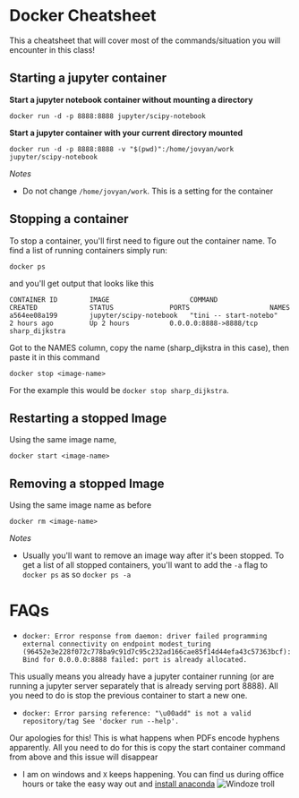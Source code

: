 # Docker Cheatsheet
This a cheatsheet that will cover most of the commands/situation you will encounter in this class!





## Starting a jupyter container
**Start a jupyter notebook container without mounting a directory**

`docker run -d -p 8888:8888 jupyter/scipy-notebook`

**Start a jupyter container with your current directory mounted**

`docker run -d -p 8888:8888 -v "$(pwd)":/home/jovyan/work jupyter/scipy-notebook`

*Notes*
* Do not change `/home/jovyan/work`. This is a setting for the container

## Stopping a container
To stop a container, you'll first need to figure out the container name. To find a list of running containers simply run: 

`docker ps`

and you'll get output that looks like this 
```
CONTAINER ID        IMAGE                    COMMAND                  CREATED             STATUS              PORTS                    NAMES
a564ee08a199        jupyter/scipy-notebook   "tini -- start-notebo"   2 hours ago         Up 2 hours          0.0.0.0:8888->8888/tcp   sharp_dijkstra
```

Got to the NAMES column, copy the name (sharp_dijkstra in this case), then paste it in this command

`docker stop <image-name>`

For the example this would be `docker stop sharp_dijkstra`.

## Restarting a stopped Image
Using the same image name, 

`docker start <image-name>`

## Removing a stopped Image
Using the same image name as before

`docker rm <image-name>`

*Notes* 
* Usually you'll want to remove an image way after it's been stopped. To get a list of all stopped containers, you'll want to add the `-a` flag to `docker ps` as so
`docker ps -a`


# FAQs
* ```docker: Error response from daemon: driver failed programming external connectivity on endpoint modest_turing (96452e3e228f072c778ba9c91d7c95c232ad166cae85f14d44efa43c57363bcf): Bind for 0.0.0.0:8888 failed: port is already allocated.```

This usually means you already have a jupyter container running (or are running a jupyter server separately that is already serving port 8888). All you need to do is stop the previous container to start a new one.

* ```docker: Error parsing reference: "\u00add" is not a valid repository/tag See 'docker run --help'. ```

Our apologies for this! This is what happens when PDFs encode hyphens apparently. All you need to do for this is copy the start container command from above and this issue will disappear

* I am on windows and `X` keeps happening.
You can find us during office hours or take the easy way out and [install anaconda](https://www.continuum.io/downloads)
![Windoze troll](https://i.imgflip.com/1amtdy.jpg)
